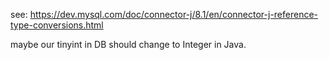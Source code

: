 see:
https://dev.mysql.com/doc/connector-j/8.1/en/connector-j-reference-type-conversions.html

maybe our tinyint in DB should change to Integer in Java.